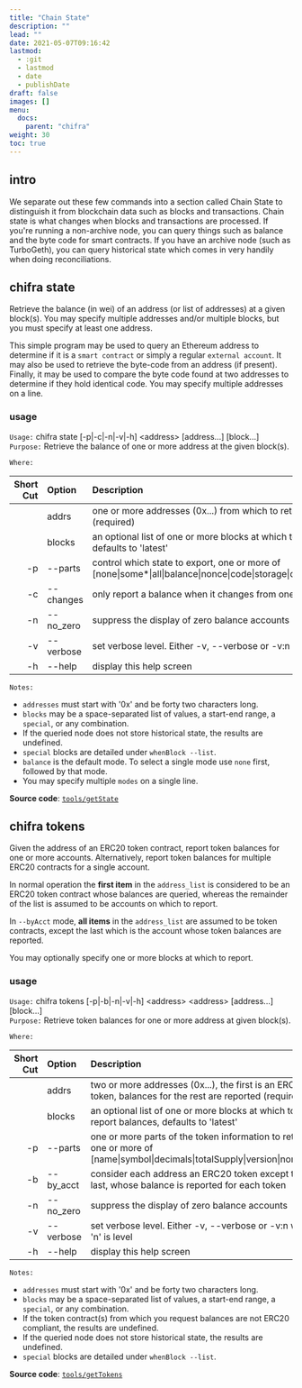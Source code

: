 ```yaml
---
title: "Chain State"
description: ""
lead: ""
date: 2021-05-07T09:16:42
lastmod:
  - :git
  - lastmod
  - date
  - publishDate
draft: false
images: []
menu: 
  docs:
    parent: "chifra"
weight: 30
toc: true
---
```

## intro
We separate out these few commands into a section called Chain State to distinguish it from blockchain data such as blocks and transactions. Chain state is what changes when blocks and transactions are processed. If you're running a non-archive node, you can query things such as balance and the byte code for smart contracts. If you have an archive node (such as TurboGeth), you can query historical state which comes in very handily when doing reconciliations.
## chifra state

Retrieve the balance (in wei) of an address (or list of addresses) at a given block(s). You may specify multiple addresses and/or multiple blocks, but you must specify at least one address.

This simple program may be used to query an Ethereum address to determine if it is a `smart contract` or simply a regular `external account`. It may also be used to retrieve the byte-code from an address (if present). Finally, it may be used to compare the byte code found at two addresses to determine if they hold identical code. You may specify multiple addresses on a line.

### usage

`Usage:`    chifra state [-p|-c|-n|-v|-h] &lt;address&gt; [address...] [block...]  
`Purpose:`  Retrieve the balance of one or more address at the given block(s).

`Where:`  

| Short Cut | Option | Description |
| -------: | :------- | :------- |
|  | addrs | one or more addresses (0x...) from which to retrieve balances (required) |
|  | blocks | an optional list of one or more blocks at which to report balances, defaults to 'latest' |
| -p | --parts <val> | control which state to export, one or more of [none&#124;some*&#124;all&#124;balance&#124;nonce&#124;code&#124;storage&#124;deployed&#124;accttype] |
| -c | --changes | only report a balance when it changes from one block to the next |
| -n | --no_zero | suppress the display of zero balance accounts |
| -v | --verbose | set verbose level. Either -v, --verbose or -v:n where 'n' is level |
| -h | --help | display this help screen |

`Notes:`

- `addresses` must start with '0x' and be forty two characters long.
- `blocks` may be a space-separated list of values, a start-end range, a `special`, or any combination.
- If the queried node does not store historical state, the results are undefined.
- `special` blocks are detailed under `whenBlock --list`.
- `balance` is the default mode. To select a single mode use `none` first, followed by that mode.
- You may specify multiple `modes` on a single line.

**Source code**: [`tools/getState`](https://github.com/TrueBlocks/trueblocks-core/tree/master/src/tools/getState)

## chifra tokens

Given the address of an ERC20 token contract, report token balances for one or more accounts. Alternatively, report token balances for multiple ERC20 contracts for a single account.

In normal operation the **first item** in the `address_list` is considered to be an ERC20 token contract whose balances are queried, whereas the remainder of the list is assumed to be accounts on which to report.

In `--byAcct` mode, **all items** in the `address_list` are assumed to be token contracts, except the last which is the account whose token balances are reported.

You may optionally specify one or more blocks at which to report.

### usage

`Usage:`    chifra tokens [-p|-b|-n|-v|-h] &lt;address&gt; &lt;address&gt; [address...] [block...]  
`Purpose:`  Retrieve token balances for one or more address at given block(s).

`Where:`  

| Short Cut | Option | Description |
| -------: | :------- | :------- |
|  | addrs | two or more addresses (0x...), the first is an ERC20 token, balances for the rest are reported (required) |
|  | blocks | an optional list of one or more blocks at which to report balances, defaults to 'latest' |
| -p | --parts <val> | one or more parts of the token information to retreive, one or more of [name&#124;symbol&#124;decimals&#124;totalSupply&#124;version&#124;none&#124;all*] |
| -b | --by_acct | consider each address an ERC20 token except the last, whose balance is reported for each token |
| -n | --no_zero | suppress the display of zero balance accounts |
| -v | --verbose | set verbose level. Either -v, --verbose or -v:n where 'n' is level |
| -h | --help | display this help screen |

`Notes:`

- `addresses` must start with '0x' and be forty two characters long.
- `blocks` may be a space-separated list of values, a start-end range, a `special`, or any combination.
- If the token contract(s) from which you request balances are not ERC20 compliant, the results are undefined.
- If the queried node does not store historical state, the results are undefined.
- `special` blocks are detailed under `whenBlock --list`.

**Source code**: [`tools/getTokens`](https://github.com/TrueBlocks/trueblocks-core/tree/master/src/tools/getTokens)

